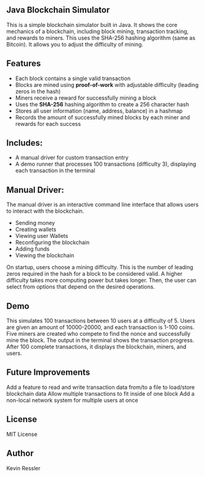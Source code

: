 ## Java Blockchain Simulator

This is a simple blockchain simulator built in Java. It shows the core mechanics of a blockchain, including block mining, transaction tracking, and rewards to miners. This uses the SHA-256 hashing algorithm (same as Bitcoin). It allows you to adjust the difficulty of mining. 

## Features
- Each block contains a single valid transaction
- Blocks are mined using **proof-of-work** with adjustable difficulty (leading zeros in the hash)
- Miners receive a reward for successfully mining a block
- Uses the **SHA-256** hashing algorithm to create a 256 character hash
- Stores all user information (name, address, balance) in a hashmap
- Records the amount of successfully mined blocks by each miner and rewards for each success

## Includes:
- A manual driver for custom transaction entry
- A demo runner that processes 100 transactions (difficulty 3), displaying each transaction in the terminal

## Manual Driver:
The manual driver is an interactive command line interface that allows users to interact with the blockchain.
- Sending money
- Creating wallets
- Viewing user Wallets
- Reconfiguring the blockchain
- Adding funds   
- Viewing the blockchain

On startup, users choose a mining difficulty. This is the number of leading zeros required in the hash for a block to be considered valid. A higher difficulty takes more computing power but takes longer. Then, the user can select from options that depend on the desired operations.

## Demo 
This simulates 100 transactions between 10 users at a difficulty of 5. Users are given an amount of 10000-20000, and each transaction is 1-100 coins. Five miners are created who compete to find the nonce and successfully mine the block. The output in the terminal shows the transaction progress. After 100 complete transactions, it displays the blockchain, miners, and users.

## Future Improvements
Add a feature to read and write transaction data from/to a file to load/store blockchain data
Allow multiple transactions to fit inside of one block
Add a non-local network system for multiple users at once

## License
MIT License

## Author
Kevin Ressler
